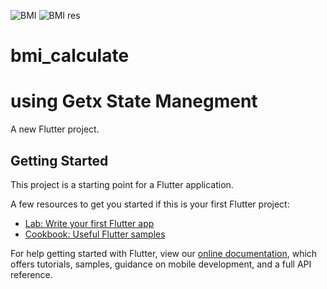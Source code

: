 ![BMI](https://user-images.githubusercontent.com/78031951/150653779-2f05c82d-31d7-476a-914a-e558d3821f99.PNG)
![BMI res](https://user-images.githubusercontent.com/78031951/150653828-1c8ea5c5-301f-4d67-a952-a2ba58ed7249.PNG)

# bmi_calculate
# using Getx State Manegment

A new Flutter project.

## Getting Started

This project is a starting point for a Flutter application.

A few resources to get you started if this is your first Flutter project:

- [Lab: Write your first Flutter app](https://flutter.dev/docs/get-started/codelab)
- [Cookbook: Useful Flutter samples](https://flutter.dev/docs/cookbook)

For help getting started with Flutter, view our
[online documentation](https://flutter.dev/docs), which offers tutorials,
samples, guidance on mobile development, and a full API reference.
